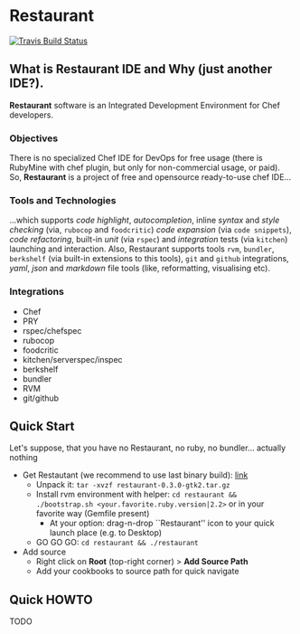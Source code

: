 # Restaurant

[![Travis Build Status](https://api.travis-ci.org/restaurant-ide/restaurant.svg?branch=master)](https://travis-ci.org/restaurant-ide/restaurant)

## What is Restaurant IDE and Why (just another IDE?).

**Restaurant** software is an Integrated Development Environment for Chef developers.

### Objectives

There is no specialized Chef IDE for DevOps for free usage (there is RubyMine with chef plugin, but only for non-commercial usage, or paid). So, **Restaurant** is a project of free and opensource ready-to-use chef IDE...

### Tools and Technologies

...which supports *code highlight*, *autocompletion*, inline *syntax* and *style checking* (via, `rubocop` and `foodcritic`) *code expansion* (via `code snippets`), *code refactoring*, built-in *unit* (via `rspec`) and *integration* tests (via `kitchen`) launching and interaction. Also, Restaurant supports tools `rvm`, `bundler`, `berkshelf` (via built-in extensions to this tools), `git` and `github` integrations, *yaml*, *json* and *markdown* file tools (like, reformatting, visualising etc).

### Integrations

* Chef
* PRY
* rspec/chefspec
* rubocop
* foodcritic
* kitchen/serverspec/inspec
* berkshelf
* bundler
* RVM
* git/github

## Quick Start

Let's suppose, that you have no Restaurant, no ruby, no bundler... actually nothing

  * Get Restautant (we recommend to use last binary build): [link](https://github.com/restaurant-ide/restaurant/releases/download/v0.3.0/restaurant-0.3.0-gtk2.tar.gz)
	* Unpack it: `tar -xvzf restaurant-0.3.0-gtk2.tar.gz`
	* Install rvm environment with helper: `cd restaurant && ./bootstrap.sh <your.favorite.ruby.version|2.2>` or in your favorite way (Gemfile present)
        * At your option: drag-n-drop ``Restaurant'' icon to your quick launch place (e.g. to Desktop)
	* GO GO GO: `cd restaurant && ./restaurant`
  * Add source
	* Right click on **Root** (top-right corner) > **Add Source Path**
	* Add your cookbooks to source path for quick navigate

## Quick HOWTO

TODO
